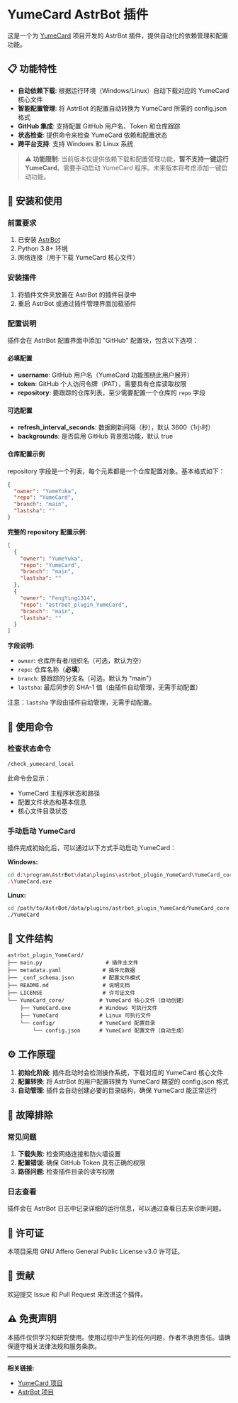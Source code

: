# YumeCard AstrBot 插件

这是一个为 [YumeCard](https://github.com/YumeYuka/YumeCard) 项目开发的 AstrBot 插件，提供自动化的依赖管理和配置功能。

## 📋 功能特性

- **自动依赖下载**: 根据运行环境（Windows/Linux）自动下载对应的 YumeCard 核心文件
- **智能配置管理**: 将 AstrBot 的配置自动转换为 YumeCard 所需的 config.json 格式
- **GitHub 集成**: 支持配置 GitHub 用户名、Token 和仓库跟踪
- **状态检查**: 提供命令来检查 YumeCard 依赖和配置状态
- **跨平台支持**: 支持 Windows 和 Linux 系统

> **⚠️ 功能限制**: 当前版本仅提供依赖下载和配置管理功能，**暂不支持一键运行 YumeCard**。需要手动启动 YumeCard 程序。未来版本将考虑添加一键启动功能。

## 🚀 安装和使用

### 前置要求

1. 已安装 [AstrBot](https://github.com/AstrBotDevs/AstrBot)
2. Python 3.8+ 环境
3. 网络连接（用于下载 YumeCard 核心文件）

### 安装插件

1. 将插件文件夹放置在 AstrBot 的插件目录中
2. 重启 AstrBot 或通过插件管理界面加载插件

### 配置说明

插件会在 AstrBot 配置界面中添加 "GitHub" 配置块，包含以下选项：

#### 必填配置

- **username**: GitHub 用户名（YumeCard 功能围绕此用户展开）
- **token**: GitHub 个人访问令牌（PAT），需要具有仓库读取权限
- **repository**: 要跟踪的仓库列表，至少需要配置一个仓库的 `repo` 字段

#### 可选配置

- **refresh_interval_seconds**: 数据刷新间隔（秒），默认 3600（1小时）
- **backgrounds**: 是否启用 GitHub 背景图功能，默认 true

#### 仓库配置示例

repository 字段是一个列表，每个元素都是一个仓库配置对象。基本格式如下：

```json
{
  "owner": "YumeYuka",
  "repo": "YumeCard", 
  "branch": "main",
  "lastsha": ""
}
```

**完整的 repository 配置示例:**

```json
[
  {
    "owner": "YumeYuka",
    "repo": "YumeCard",
    "branch": "main",
    "lastsha": ""
  },
  {
    "owner": "FengYing1314",
    "repo": "astrbot_plugin_YumeCard",
    "branch": "main",
    "lastsha": ""
  }
]
```

**字段说明:**
- `owner`: 仓库所有者/组织名（可选，默认为空）
- `repo`: 仓库名称（**必填**）
- `branch`: 要跟踪的分支名（可选，默认为 "main"）
- `lastsha`: 最后同步的 SHA-1 值（由插件自动管理，无需手动配置）

注意：`lastsha` 字段由插件自动管理，无需手动配置。

## 🔧 使用命令

### 检查状态命令

```
/check_yumecard_local
```

此命令会显示：
- YumeCard 主程序状态和路径
- 配置文件状态和基本信息
- 核心文件目录状态

### 手动启动 YumeCard

插件完成初始化后，可以通过以下方式手动启动 YumeCard：

**Windows:**
```bash
cd d:\program\AstrBot\data\plugins\astrbot_plugin_YumeCard\YumeCard_core
.\YumeCard.exe
```

**Linux:**
```bash
cd /path/to/AstrBot/data/plugins/astrbot_plugin_YumeCard/YumeCard_core
./YumeCard
```

## 📁 文件结构

```
astrbot_plugin_YumeCard/
├── main.py                    # 插件主文件
├── metadata.yaml             # 插件元数据
├── _conf_schema.json         # 配置文件模式
├── README.md                 # 说明文档
├── LICENSE                   # 许可证文件
└── YumeCard_core/           # YumeCard 核心文件（自动创建）
    ├── YumeCard.exe         # Windows 可执行文件
    ├── YumeCard             # Linux 可执行文件
    └── config/              # YumeCard 配置目录
        └── config.json      # YumeCard 配置文件（自动生成）
```

## ⚙️ 工作原理

1. **初始化阶段**: 插件启动时会检测操作系统，下载对应的 YumeCard 核心文件
2. **配置转换**: 将 AstrBot 的用户配置转换为 YumeCard 期望的 config.json 格式
3. **自动管理**: 插件会自动创建必要的目录结构，确保 YumeCard 能正常运行

## 🐛 故障排除

### 常见问题

1. **下载失败**: 检查网络连接和防火墙设置
2. **配置错误**: 确保 GitHub Token 具有正确的权限
3. **路径问题**: 检查插件目录的读写权限

### 日志查看

插件会在 AstrBot 日志中记录详细的运行信息，可以通过查看日志来诊断问题。

## 📄 许可证

本项目采用 GNU Affero General Public License v3.0 许可证。

## 🤝 贡献

欢迎提交 Issue 和 Pull Request 来改进这个插件。

## ⚠️ 免责声明

本插件仅供学习和研究使用。使用过程中产生的任何问题，作者不承担责任。请确保遵守相关法律法规和服务条款。

---

**相关链接:**
- [YumeCard 项目](https://github.com/YumeYuka/YumeCard)
- [AstrBot 项目](https://github.com/AstrBotDevs/AstrBot)
